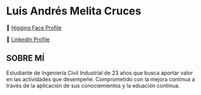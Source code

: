 # Luis Andrés Melita Cruces

🤗 [Higging Face Profile](https://huggingface.co/melitacruces)

💼 [LinkedIn Profile](https://www.linkedin.com/in/melitacruces)

## SOBRE MÍ

Estudiante de Ingeniería Civil Industrial de 23 años que busca aportar valor en las actividades que desempeñe. Comprometido con la mejora continua a través de la aplicación de sus conociemientos y la eduación continua.
